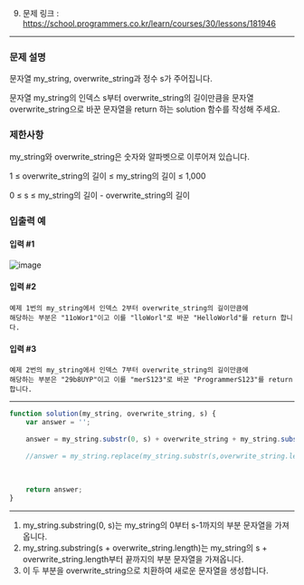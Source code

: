 9. 문제 링크 : https://school.programmers.co.kr/learn/courses/30/lessons/181946
---
### 문제 설명

문자열 my_string, overwrite_string과 정수 s가 주어집니다. 

문자열 my_string의 인덱스 s부터 overwrite_string의 길이만큼을 문자열 overwrite_string으로 바꾼 문자열을 return 하는 solution 함수를 작성해 주세요.

### 제한사항

my_string와 overwrite_string은 숫자와 알파벳으로 이루어져 있습니다.

1 ≤ overwrite_string의 길이 ≤ my_string의 길이 ≤ 1,000

0 ≤ s ≤ my_string의 길이 - overwrite_string의 길이

### 입출력 예

#### 입력 #1
![image](https://github.com/Leejinuk123/ProgrammersCodingTest/assets/50895677/eaa1a815-4bab-4abc-9b37-3ccc9b150a12)

#### 입력 #2
~~~
예제 1번의 my_string에서 인덱스 2부터 overwrite_string의 길이만큼에
해당하는 부분은 "11oWor1"이고 이를 "lloWorl"로 바꾼 "HelloWorld"를 return 합니다.
~~~
#### 입력 #3
~~~
예제 2번의 my_string에서 인덱스 7부터 overwrite_string의 길이만큼에
해당하는 부분은 "29b8UYP"이고 이를 "merS123"로 바꾼 "ProgrammerS123"를 return 합니다.
~~~
---
~~~js
function solution(my_string, overwrite_string, s) {
    var answer = '';
    
    answer = my_string.substr(0, s) + overwrite_string + my_string.substr(s + overwrite_string.length);
    
    //answer = my_string.replace(my_string.substr(s,overwrite_string.length),overwrite_string);
    
    
    
    return answer;
}

~~~
---
1. my_string.substring(0, s)는 my_string의 0부터 s-1까지의 부분 문자열을 가져옵니다.
2. my_string.substring(s + overwrite_string.length)는 my_string의 s + overwrite_string.length부터 끝까지의 부분 문자열을 가져옵니다.
3. 이 두 부분을 overwrite_string으로 치환하여 새로운 문자열을 생성합니다.
